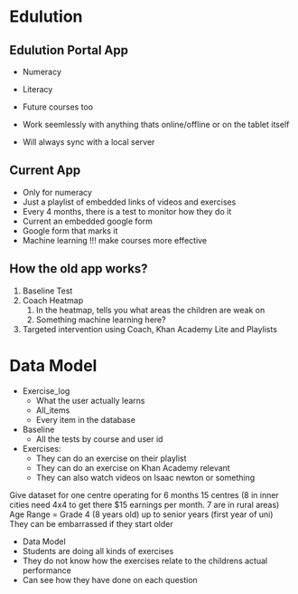 # Edulution

## Edulution Portal App
- Numeracy
- Literacy
- Future courses too

- Work seemlessly with anything thats online/offline or on the tablet itself
- Will always sync with a local server

## Current App
- Only for numeracy
- Just a playlist of embedded links of videos and exercises
- Every 4 months, there is a test to monitor how they do it
- Current an embedded google form
- Google form that marks it
- Machine learning  !!! make courses more effective

## How the old app works?
1. Baseline Test 
2.	Coach Heatmap
	1.	In the heatmap, tells you what areas the children are weak on
	2.	Something machine learning here?
3.	Targeted intervention using Coach, Khan Academy Lite and Playlists

# Data Model
- Exercise_log
	- What the user actually learns
	- All_items
	- Every item in the database
- Baseline
	- All the tests by course and user id
- Exercises:
	- They can do an exercise on their playlist
	- They can do an exercise on Khan Academy relevant
	- They can also watch videos on Isaac newton or something

Give dataset for one centre operating for 6 months
15 centres (8 in inner cities need 4x4 to get there $15 earnings per month. 7 are in rural areas)
Age Range = Grade 4 (8 years old) up to senior years (first year of uni)
They can be embarrassed if they start older

- Data Model
- Students are doing all kinds of exercises 
- They do not know how the exercises relate to the childrens actual performance
- Can see how they have done on each question
